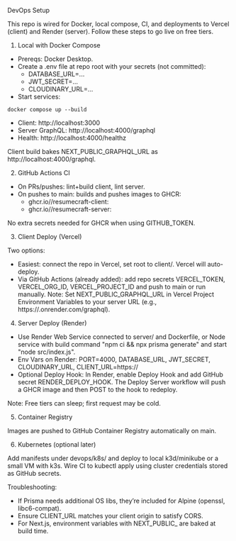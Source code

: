 DevOps Setup

This repo is wired for Docker, local compose, CI, and deployments to Vercel (client) and Render (server). Follow these steps to go live on free tiers.

1) Local with Docker Compose

- Prereqs: Docker Desktop.
- Create a .env file at repo root with your secrets (not committed):
  - DATABASE_URL=...
  - JWT_SECRET=...
  - CLOUDINARY_URL=...
- Start services:

```
docker compose up --build
```

- Client: http://localhost:3000
- Server GraphQL: http://localhost:4000/graphql
- Health: http://localhost:4000/healthz

Client build bakes NEXT_PUBLIC_GRAPHQL_URL as http://localhost:4000/graphql.

2) GitHub Actions CI

- On PRs/pushes: lint+build client, lint server.
- On pushes to main: builds and pushes images to GHCR:
  - ghcr.io/<owner>/resumecraft-client:<sha>
  - ghcr.io/<owner>/resumecraft-server:<sha>

No extra secrets needed for GHCR when using GITHUB_TOKEN.

3) Client Deploy (Vercel)

Two options:
- Easiest: connect the repo in Vercel, set root to client/. Vercel will auto-deploy.
- Via GitHub Actions (already added): add repo secrets VERCEL_TOKEN, VERCEL_ORG_ID, VERCEL_PROJECT_ID and push to main or run manually.
Note: Set NEXT_PUBLIC_GRAPHQL_URL in Vercel Project Environment Variables to your server URL (e.g., https://<render-app>.onrender.com/graphql).

4) Server Deploy (Render)

- Use Render Web Service connected to server/ and Dockerfile, or Node service with build command "npm ci && npx prisma generate" and start "node src/index.js".
- Env Vars on Render: PORT=4000, DATABASE_URL, JWT_SECRET, CLOUDINARY_URL, CLIENT_URL=https://<your-vercel-domain>
- Optional Deploy Hook: In Render, enable Deploy Hook and add GitHub secret RENDER_DEPLOY_HOOK. The Deploy Server workflow will push a GHCR image and then POST to the hook to redeploy.

Note: Free tiers can sleep; first request may be cold.

5) Container Registry

Images are pushed to GitHub Container Registry automatically on main.

6) Kubernetes (optional later)

Add manifests under devops/k8s/ and deploy to local k3d/minikube or a small VM with k3s. Wire CI to kubectl apply using cluster credentials stored as GitHub secrets.

Troubleshooting:
- If Prisma needs additional OS libs, they’re included for Alpine (openssl, libc6-compat).
- Ensure CLIENT_URL matches your client origin to satisfy CORS.
- For Next.js, environment variables with NEXT_PUBLIC_ are baked at build time.

